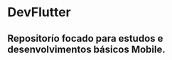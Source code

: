 # DevFlutter

<div>
<h2>Repositorío focado para estudos e desenvolvimentos básicos Mobile.</h2>

</div>
